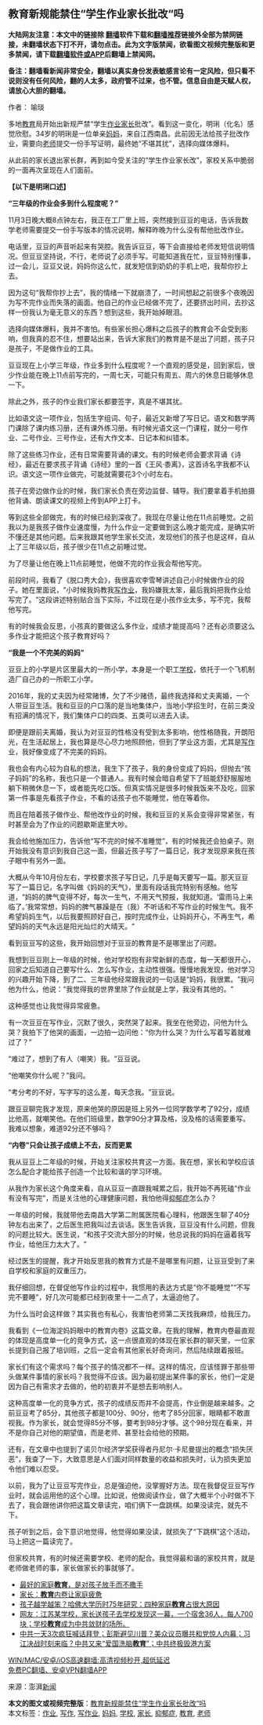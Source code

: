  <h2>教育新规能禁住“学生作业家长批改‌‌“吗</h2> <p class="notice"><b>大陆网友注意：本文中的链接除 <a href="https://github.com/bannedbook/fanqiang" >翻墙</a>软件下载和<a href="https://github.com/killgcd/justmysocks/blob/master/README.md">翻墙推荐</a>链接外全部为禁网链接，未翻墙状态下打不开，请勿点击。此为文字版禁闻，欲看图文视频完整版和更多禁闻，请下载<a href="https://github.com/bannedbook/fanqiang">翻墙软件或APP</a>后翻墙上禁闻网。</p><p>备注：翻墙看新闻非常安全，翻墙以真实身份发表敏感言论有一定风险，但只看不说则没有任何风险，翻的人太多，政府管不过来，也不管。信息自由是天赋人权，请放心大胆的翻墙。</b></p>  <div class="entry"> <p>作者： 喻琰</p> <p id="conimg">多地<a href="https://www.bannedbook.org/bnews/tag/%e6%95%99%e8%82%b2/" class="st_tag internal_tag" rel="tag" title="标签 教育 下的日志">教育</a>局开始出新规严禁‌‌“学生<a href="https://www.bannedbook.org/bnews/tag/%E4%BD%9C%E4%B8%9A/" class="st_tag internal_tag" rel="tag" title="标签 作业 下的日志">作业</a><a href="https://www.bannedbook.org/bnews/tag/%E5%AE%B6%E9%95%BF/" class="st_tag internal_tag" rel="tag" title="标签 家长 下的日志">家长</a>批改‌‌”。看到这一变化，明琍（化名）感觉欣慰。34岁的明琍是一位单亲<a href="https://www.bannedbook.org/bnews/tag/%e5%a6%88%e5%a6%88/" class="st_tag internal_tag" rel="tag" title="标签 妈妈 下的日志">妈妈</a>，来自江西南昌。此前因无法给孩子批改作业，需要向<a href="https://www.bannedbook.org/bnews/tag/%e8%80%81%e5%b8%88/" class="st_tag internal_tag" rel="tag" title="标签 老师 下的日志">老师</a>提交一份手写证明，最终她‌‌“不堪其扰‌‌”，选择向媒体爆料。</p> <p>从此前的家长退出家长群，再到如今受关注的‌‌“学生作业家长改‌‌”，家校关系中脆弱的一面再次呈现在人们面前。</p> <p><strong>【以下是明琍口述】</strong></p> <p><strong>‌‌</strong><strong>“</strong><strong>三年级的作业会多到什么程度呢？</strong><strong>‌‌</strong><strong>”</strong></p> <p>11月3日晚大概8点钟左右，我正在工厂里上班，突然接到豆豆的电话，告诉我数学老师需要提交一份手写版本的情况说明，解释昨晚为什么没有帮他批改作业。</p> <p>电话里，豆豆的声音听起来有哭腔。我告诉豆豆，等下会直接给老师发短信说明情况。但豆豆坚持说，不行，老师说了必须手写。可能知道我在忙，豆豆特别懂事，过一会儿，豆豆又说，妈妈你这么忙，就发短信到奶奶的手机上吧，我帮你抄上去。</p> <p>因为这句‌‌“我帮你抄上去‌‌”，我的情绪一下就崩溃了，一时间想起之前很多个夜晚因为写不完作业而失落的画面。他自己的作业已经做不完了，还要挤出时间，去抄这样一份我认为毫无意义的东西？想到这些，我开始掉眼泪。</p> <p>选择向媒体爆料，我并不害怕。有些家长担心爆料之后孩子的教育会不会受到影响，但我真的忍不住，想要站出来，告诉大家我们的教育是不是出了问题，孩子只是孩子，不是做作业的工具。</p> <p>豆豆现在上小学三年级，作业多到什么程度呢？一个直观的感受是，回到家后，很少作业能在晚上11点前写完的，一周七天，可能只有周五、周六的休息日能够休息一下。</p> <p>除此之外，孩子的作业我们家长都要签字，真是不堪其扰。</p> <p>比如语文这一项作业，包括生字组词、句子，最近又新增了写日记。语文和数学两门课除了课内练习册，还有课外练习册。有时候光语文这一门课程，就分一号作业、二号作业、三号作业，还有大作文本、日记本和纠错本。</p>  <p>除了这些练习作业，还有日常需要背诵的课文。有的时候老师会要求背诵《诗经》，最近在要求孩子背诵《诗经》里的一首《王风·黍离》，这首诗名字我都不认识。语文这一项作业做完，可能就需要花3个小时左右。</p> <p>孩子在旁边做作业的时候，我们家长负责在旁边监督、辅导。我们要拿着手机拍摄他背诵、朗读课文的视频上传到APP上打卡。</p> <p>等到这些全部做完，有的时候已经到深夜了。我现在尽量让他在11点前睡觉。之前我以为是我孩子做作业速度慢，为什么作业一定要做到这么晚才能完成，是确实听不懂还是其他问题。后来我跟其他学生家长交流，发现他们的孩子也是这样，自从上了三年级以后，孩子很少在11点之前睡过觉。</p> <p>为了尽量让他在晚上11点前睡觉，他做不完的作业我会帮他写完。</p> <p>前段时间，我看了《脱口秀大会》，我很喜欢李雪琴讲述自己小时候做作业的段子。她在里面说，‌‌“小时候我妈教我<a href="https://www.bannedbook.org/bnews/tag/%E5%86%99%E4%BD%9C%E4%B8%9A/" class="st_tag internal_tag" rel="tag" title="标签 写作业 下的日志">写作业</a>，我妈嫌我太笨，最后我妈把我作业给写完了。‌‌”这段讲述特别贴合当下实际，不过现在是小孩作业太多，写不完，我帮他写完。</p> <p>有的时候我会反思，小孩真的要做这么多作业，成绩才能提高吗？还有必须要这么多作业才能把这个孩子教育好吗？</p> <p><strong>‌‌</strong><strong>“</strong><strong>我是一个不完美的妈妈</strong><strong>‌‌</strong><strong>”</strong></p> <p>豆豆上的小学是片区里最大的一所小学，本身是一个职工<a href="https://www.bannedbook.org/bnews/tag/%e5%ad%a6%e6%a0%a1/" class="st_tag internal_tag" rel="tag" title="标签 学校 下的日志">学校</a>，依托于一个飞机制造厂自己办的一所职工小学。</p> <p>2016年，我的丈夫因为经常赌博，欠了不少赌债，最终我选择和丈夫离婚，一个人带豆豆生活。我和豆豆的户口落的是当地集体户，当地小学招生时，在前三类没有招满的情况下，我们集体户口的四类、五类可以进去入读。</p> <p>即便是跟前夫离婚，我认为对豆豆的性格没有受到太多影响，他性格随我，开朗阳光，在生活起居上，我也算是尽心尽力地照顾他，但到了学业这方面，尤其是<a href="https://www.bannedbook.org/bnews/tag/%E5%86%99%E4%BD%9C/" class="st_tag internal_tag" rel="tag" title="标签 写作 下的日志">写作</a>业，我好像变成了不完美的妈妈。</p> <p>我也会有内心较为自私的想法，我生下了孩子，我的身份变成了妈妈，但抛去‌‌“孩子妈妈‌‌”的名称，我也只是一个普通人。我有时候会暗自希望下了班能舒舒服服地躺下稍微休息一下，或者能先吃口饭。但真实情况是很多时候我饭来不及吃，回家第一件事是先看孩子作业，不看的话孩子也不能睡觉，他在等着你。</p> <p>而且在陪着孩子做作业、帮他改作业的时候，我和豆豆的关系会变得非常紧张，有时甚至会为了作业的问题歇斯底里大吵。</p>  <p>我会给他施加压力，告诉他‌‌“写不完的时候不准睡觉‌‌”，有的时候我还会拍桌子。刚开始我没有意识到我自己这一面，但最近孩子写了一篇日记，我才发现原来我在孩子眼中有另外一面。</p> <p>大概从今年10月份左右，学校要求孩子写日记，几乎是每天要写一篇。那天豆豆写了一篇日记，名字叫做《妈妈的天气》，里面有段话我完特别有感触。他写道，‌‌“妈妈的脾气变得不好，每次一生气，不用天气预报，我就知道。‌‌‘雷雨马上来临了。’我常常想，妈妈的脾气暴躁是在（我）不听话和不写作业的时候生气。我不希望妈妈生气，以后我要照顾好自己，按时完成作业，让妈妈开心，不再生气，希望妈妈的天气永远是阳光灿烂的大晴天。‌‌”</p> <p>看到豆豆写的这些，我开始回想对于豆豆的教育是不是哪里出了问题。</p> <p>我想到豆豆刚上一年级的时候，他对学校抱有非常新鲜的态度，每一天都很开心，回家之后知道自己要写什么、怎么写作业，主动性很强。慢慢地我发现，他对学习的兴趣开始下降，到了二、三年级他经常跟我说的一句话是‌‌“妈妈，我很累。‌‌”我问他为什么，他说：‌‌“我觉得我的世界里除了作业就是上学，我没有其他的。‌‌”</p> <p>这种感觉也让我觉得异常疲惫。</p> <p>有一次豆豆在写作业，沉默了很久，突然哭了起来。我坐在他旁边，问他为什么哭？我拍下了他哭的画面，一边拍一边问他：‌‌“你为什么哭？为什么写着写着就难过了？‌‌”</p> <p>‌‌“难过了，想到了有人（嘲笑）我。‌‌”豆豆说。</p> <p>‌‌“他嘲笑你什么呢？‌‌”我问。</p> <p>‌‌“考分考的不好，写字写的这么差，每天念我。‌‌”豆豆说。</p> <p>跟豆豆聊完我才发现，原来他哭的原因是班上另外一位同学数学考了92分，成绩比他高，就嘲笑他。在他们班级里，数学90分才算及格，没及格的话需要重写。我难以想象，难道92分还不够吗？</p> <p><strong>‌‌</strong><strong>“</strong><strong>内卷</strong><strong>‌‌</strong><strong>”</strong><strong>只会让孩子成绩上不去，反而更累</strong></p> <p>我从豆豆上二年级的时候，开始关注家校共育这一方面。我在想，家长和学校应该怎么配合才能给孩子创造一个比较和谐的学习环境。</p>  <p>从我作为家长这个角度来看，自从豆豆一直跟我喊累之后，我开始不再死磕‌‌“作业有没有写完‌‌”，而是关注他的心理健康问题，我怕他得<a href="https://www.bannedbook.org/bnews/tag/%e6%8a%91%e9%83%81%e7%97%87/" class="st_tag internal_tag" rel="tag" title="标签 抑郁症 下的日志">抑郁症</a>怎么办？</p> <p>一年级的时候，我就带他去南昌大学第二附属医院看心理科，他跟医生聊了40分钟左右出来了，之后医生把我叫过去谈话。医生告诉我，豆豆没有什么问题，但我的问题比较大。医生说，‌‌“和孩子交流大部分的时候，他总说我的妈妈在逼着我写作业，给他压力太大了。‌‌”</p> <p>经过医生的提醒，我才开始反思我的教育方式是不是哪里有问题，让豆豆受到了来自学校和家庭的双重压力。</p> <p>我仔细回想，在督促他写作业的过程中，我惯用的表达方式是‌‌“你不能睡觉‌‌”‌‌“不写完不要睡‌‌”，好几次可能都已经到夜里十一二点了，太逼迫他了。</p> <p>为什么当时会这样做？其实我也有私心，我害怕老师第二天找我麻烦，给我压力。</p> <p>我看到《一位海淀妈妈眼中的教育内卷》这篇文章。在我的理解，教育内卷最直观的体现是高度单一化的竞争方式，这一点很直观的体现在家长群的聊天里，一位家长提到自己报了培训班，之后一定会有其他家长好奇询问，然后陆续跟着报班。</p> <p>家长们有这个需求吗？每个孩子的情况都不一样。这样的情况，应该怪罪于那些带头做某件事情的家长吗？我觉得不应该。因为最初提出某件事的家长，他们一定是因为自己有需求才去做的，他的初衷并不是想去影响别人。</p> <p>这种高度单一化的竞争方式，孩子的成绩反而并不会提高，作业倒是越来越多。之前豆豆考了85分，其他孩子都是100分、90分，他考了85分回家，眼睛都不敢直视我。作为家长，就会觉得85分不够，要考到98分才够。这个98分现在看来，并不是你自己对他的期望值，而是老师、甚至社会给他的预期。</p> <p>还有，在文章中也提到了诺贝尔经济学奖获得者丹尼尔·卡尼曼提出的概念‌‌“损失厌恶‌‌”，我查了一下，大致意思是人们面对同样数量的收益和损失时，认为损失更加令他们难以忍受。</p> <p>以前，我为了让豆豆写完作业，总是强迫他，没掌握好方法。现在我督促豆豆写作业时，就会运用他的这个心理。比如说，他做阅读作业，做了大概半个小时做不下去了，我会跟他讲你把这篇文章读完，咱们俩下一盘跳棋。如果没读完，就先不下。</p> <p>孩子听到之后，会下意识地觉得，他觉得如果没读，就损失了‌‌“下跳棋‌‌”这个活动，马上把这一篇读完了。</p> <p>但家校共育，有的时候还需要学校、老师的配合。我觉得最和谐的家校共育，就是老师做老师的事，家长做家长的事就够了。</p>  <ul class='op-related-articles' title='相关阅读'> <li><a href='https://www.bannedbook.org/bnews/lifebaike/20210225/1493539.html' target='_blank'>最好的家庭<b>教育</b>，是对孩子放手而不撒手</a></li> <li><a href='https://www.bannedbook.org/bnews/ssgc/20210224/1493191.html' target='_blank'>家长：<b>教育</b>内卷让家庭疲惫</a></li> <li><a href='https://www.bannedbook.org/bnews/lifebaike/20210224/1492869.html' target='_blank'>孩子越学越笨？哈佛大学历时75年研究：四种家庭<b>教育</b>占很大原因</a></li> <li><a href='https://www.bannedbook.org/bnews/bannedvideo/20210223/1492467.html' target='_blank'>网友：江苏某学校，家长送孩子去学校发现这一幕，一个宿舍36人，每人700块；学校<b>教育</b>成为中共敛财的场所。</a></li> <li><a href='https://www.bannedbook.org/bnews/bannedvideo/20210223/1492445.html' target='_blank'>中共一天3次疯狂喊话拜登；彭斯避见川普？美众议员曝共和党惊人内幕；习江决战时刻来临？中共又来“爱国洗脑<b>教育</b>”；中共终极毁港方案</a></li> </ul> <p class="texttj"> <a href="https://github.com/bannedbook/fanqiang/wiki/V2ray%E6%9C%BA%E5%9C%BA" target="_blank">WIN/MAC/安卓/iOS高速翻墙:高清视频秒开,超低延迟</a><br/> <a href="https://github.com/bannedbook/fanqiang/wiki/%E7%A6%81%E9%97%BB%E7%BD%91%E5%AE%89%E5%8D%93%E7%BF%BB%E5%A2%99%E6%96%B0%E9%97%BBAPP" target="_blank">免费PC翻墙、安卓VPN翻墙APP</a></p><p> 来源：澎湃<span class='wp_keywordlink_affiliate'><a href="https://www.bannedbook.org/" title="新闻">新闻</a></span> </p><a name='sharetosocial'></a>       <div><b>本文的图文或视频完整版</b>：<a href='https://www.bannedbook.org/bnews/comments/20210225/1493569.html'>教育新规能禁住“学生作业家长批改‌‌“吗</a></div>  </div><!--END ENTRY--> <div class="postfooter"> <div>本文标签：<a href="https://www.bannedbook.org/bnews/tag/%E4%BD%9C%E4%B8%9A/" rel="tag">作业</a>, <a href="https://www.bannedbook.org/bnews/tag/%E5%86%99%E4%BD%9C/" rel="tag">写作</a>, <a href="https://www.bannedbook.org/bnews/tag/%E5%86%99%E4%BD%9C%E4%B8%9A/" rel="tag">写作业</a>, <a href="https://www.bannedbook.org/bnews/tag/%e5%a6%88%e5%a6%88/" rel="tag">妈妈</a>, <a href="https://www.bannedbook.org/bnews/tag/%e5%ad%a6%e6%a0%a1/" rel="tag">学校</a>, <a href="https://www.bannedbook.org/bnews/tag/%E5%AE%B6%E9%95%BF/" rel="tag">家长</a>, <a href="https://www.bannedbook.org/bnews/tag/%e6%8a%91%e9%83%81%e7%97%87/" rel="tag">抑郁症</a>, <a href="https://www.bannedbook.org/bnews/tag/%e6%95%99%e8%82%b2/" rel="tag">教育</a>, <a href="https://www.bannedbook.org/bnews/tag/%e8%80%81%e5%b8%88/" rel="tag">老师</a></div>  </div><!--END POSTFOOTER--> 